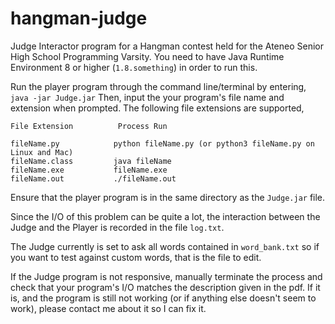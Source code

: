 # hangman-judge

Judge Interactor program for a Hangman contest held for the Ateneo Senior High School Programming Varsity.  You need to have Java Runtime Environment 8 or higher (`1.8.something`) in order to run this.

Run the player program through the command line/terminal by entering, `java -jar Judge.jar`
Then, input the your program's file name and extension when prompted.  The following file extensions are supported,

    File Extension          Process Run
    
    fileName.py            python fileName.py (or python3 fileName.py on Linux and Mac)
    fileName.class         java fileName
    fileName.exe           fileName.exe
    fileName.out           ./fileName.out
    
Ensure that the player program is in the same directory as the `Judge.jar` file.

Since the I/O of this problem can be quite a lot, the interaction between the Judge and the Player is recorded in the file `log.txt`.

The Judge currently is set to ask all words contained in `word_bank.txt` so if you want to test against custom words, that is the file to edit.

If the Judge program is not responsive, manually terminate the process and check that your program's I/O matches the description given in the pdf.  If it is, and the program is still not working (or if anything else doesn't seem to work), please contact me about it so I can fix it.

